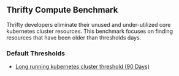 ## Thrifty Compute Benchmark

Thrifty developers eliminate their unused and under-utilized core kubernetes cluster resources.
This benchmark focuses on finding resources that have been older than thresholds days.

### Default Thresholds

- [Long running kubernetes cluster threshold (90 Days)](https://hub.steampipe.io/mods/turbot/digitalocean_thrifty/controls/control.kubernetes_long_running)